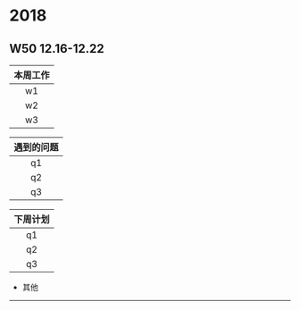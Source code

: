 # 2018
## W50 12.16-12.22
| 本周工作 | 
| :-: | 
| w1   | 哈哈 
| w2   | 
| w3   |  

| 遇到的问题 | 
| :-: | 
| q1   |  
| q2   | 
| q3   |  

| 下周计划 | 
| :-: | 
| q1   |  
| q2   | 
| q3   |  

* 其他
-------------------------------------------------------------